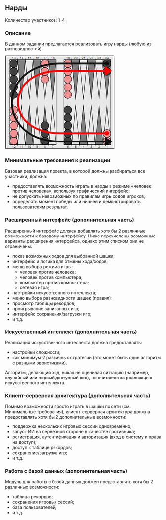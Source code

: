 Нарды
-----

Количество участников: 1–4

### Oписание

В данном задании предлагается реализовать игру нарды (любую из разновидностей).

![Начальное расположение и направление движения шашек.](images/backgammon.jpg)

### Минимальные требования к реализации

Базовая реализация проекта, в которой должны разбираться все участники, должна:

- предоставлять возможность играть в нарды в режиме «человек против человека»,
  используя графический интерфейс;
- не допускать невозможных по правилам игры ходов игроков;
- определять момент победы или ничьей и демонстрировать пользователям результат.

### Расширенный интерфейс (дополнительная часть)

Расширенный интерфейс должен добавлять хотя бы 2 различные возможности к базовому интерфейсу.
Ниже перечислены возможные варианты расширения интерфейса, однако этим списком они не ограничены:

- показ возможных ходов для выбранной шашки;
- интерфейс и логика для отмены хода/ходов;
- меню выбора режима игры:
  - человек против человека;
  - человек против компьютера;
  - компьютер против компьютера;
  - сетевая игра;
- настройки искусственного интеллекта;
- меню выбора разновидности шашек (правил);
- просмотр таблицы рекордов;
- проигрывание записанных игр;
- интерфейс сохранения/загрузки игр;
- и т.д.

### Искусственный интеллект (дополнительная часть)

Реализация искусственного интеллекта должна предоставлять:

- настройки сложности;
- как минимум 2 различных стратегии (это может быть один алгоритм с разными эвристиками).

Алгоритм, делающий ход, никак не оценивая ситуацию (например, случайный или первый доступный ход),
не считается за реализацию искусственного интеллекта.

### Клиент-серверная архитектура (дополнительная часть)

Помимо возможности просто играть в шашки по сети (см. Минимальные требования),
клиент-серверная архитектура должна предоставлять хотя бы 2 дополнительные возможности:

- поддержка нескольких игровых сессий одновременно;
- запуск ИИ на серверной стороне в качестве противника;
- регистрация, аутентификация и авторизация (вход в систему и права на доступ);
- доступ к таблице рекордов;
- сохранение/загрузка игр;
- и т.д.

### Работа с базой данных (дополнительная часть)

Модуль для работы с базой данных должен предоставлять хотя бы 2 различных возможности:

- таблица рекордов;
- сохранения игровых сессий;
- база пользователей;
- и т.д.

